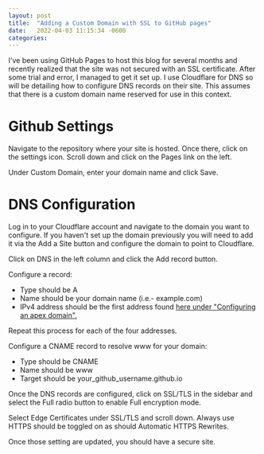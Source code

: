 ```yaml
---
layout: post
title:  "Adding a Custom Domain with SSL to GitHub pages"
date:   2022-04-03 11:15:34 -0600
categories:
---
```


I've been using GitHub Pages to host this blog for several months and recently
realized that the site was not secured with an SSL certificate. After some trial 
and error, I managed to get it set up. I use Cloudflare for DNS so will be detailing
how to configure DNS records on their site. This assumes that there is a custom domain
name reserved for use in this context.

# Github Settings

Navigate to the repository where your site is hosted. Once there, click on the settings
icon. Scroll down and click on the Pages link on the left. 

Under Custom Domain, enter your domain name and click Save. 

# DNS Configuration

Log in to your Cloudflare account and navigate to the domain you want to configure. 
If you haven't set up the domain previously you will need to add it via the Add a Site button and configure 
the domain to point to Cloudflare. 

Click on DNS in the left column and click the Add record button. 

Configure a record: <br>
+ Type should be A 
+ Name should be your domain name (i.e.- example.com) 
+ IPv4 address should be the first address found [here under "Configuring an apex domain".](https://docs.github.com/en/pages/configuring-a-custom-domain-for-your-github-pages-site/managing-a-custom-domain-for-your-github-pages-site#configuring-a-records-with-your-dns-provider) 


Repeat this process for each of the four addresses. 

Configure a CNAME record to resolve www for your domain:  <br>
* Type should be CNAME 
* Name should be www 
* Target should be your_github_username.github.io 

Once the DNS records are configured, click on SSL/TLS in the sidebar and select the Full 
radio button to enable Full encryption mode. 

Select Edge Certificates under SSL/TLS and scroll down. Always use HTTPS should be toggled on
as should Automatic HTTPS Rewrites. 

Once those setting are updated, you should have a secure site. 
